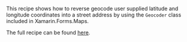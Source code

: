 This recipe shows how to reverse geocode user supplied latitude and longitude coordinates into a street address by using the `Geocoder` class included in Xamarin.Forms.Maps.

The full recipe can be found [here](http://developer.xamarin.com/recipes/cross-platform/xamarin-forms/maps/reverse-geocode/).